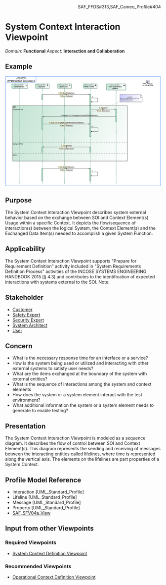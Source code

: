 <div align="right">SAF_FFDS#313,SAF_Cameo_Profile#404</div>

# System Context Interaction Viewpoint
*Domain:* **Functional** *Aspect:* **Interaction and Collaboration**
## Example
![FFDS Context Interaction](../diagrams/FFDS-Context-Interaction.svg)
## Purpose
The System Context Interaction Viewpoint describes system external behavior based on the exchange between SOI and Context Element(s) Usage within a specific Context. It depicts the flow/sequence of interaction(s) between the logical System, the Context Element(s) and the Exchanged Data Item(s) needed to accomplish a given System Function.
## Applicability
The System Context Interaction Viewpoint supports "Prepare for Requirement Definition" activity included in "System Requirements Definition Process" activities of the INCOSE SYSTEMS ENGINEERING HANDBOOK 2015 [§ 4.3] and contributes to the identification of expected interactions with systems external to the SOI.
Note:
## Stakeholder
* [Customer](../stakeholders.md#Customer)
* [Safety Expert](../stakeholders.md#Safety-Expert)
* [Security Expert](../stakeholders.md#Security-Expert)
* [System Architect](../stakeholders.md#System-Architect)
* [User](../stakeholders.md#User)
## Concern
* What is the necessary response time for an interface or a service?
* How is the system being used or utilized and interacting with other external systems to satisfy user needs?
* What are the items exchanged at the boundary of the system with external entities?
* What is the sequence of interactions among the system and context elements
* How does the system or a system element interact with the test environment?
* What additional information the system or a system element needs to generate to enable testing?
## Presentation
The System Context Interaction Viewpoint is modeled as a sequence diagram. It describes the flow of control between SOI and Context Element(s). This diagram represents the sending and receiving of messages between the interacting entities called lifelines, where time is represented along the vertical axis. The elements on the lifelines are part properties of a System Context.

## Profile Model Reference
* Interaction [UML_Standard_Profile]
* Lifeline [UML_Standard_Profile]
* Message [UML_Standard_Profile]
* Property [UML_Standard_Profile]
* [SAF_SFV04a_View](../stereotypes.md#SAF_SFV04a_View)
## Input from other Viewpoints
### Required Viewpoints
* [System Context Definition Viewpoint](System-Context-Definition-Viewpoint.md)
### Recommended Viewpoints
* [Operational Context Definition Viewpoint](Operational-Context-Definition-Viewpoint.md)
